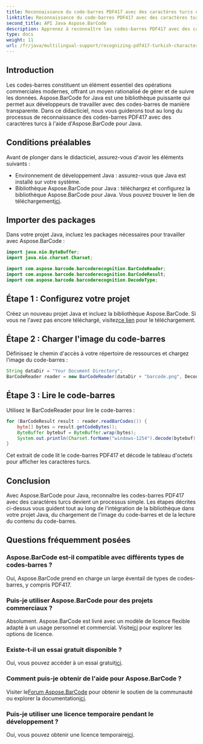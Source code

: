 ```yaml
---
title: Reconnaissance du code-barres PDF417 avec des caractères turcs en Java
linktitle: Reconnaissance du code-barres PDF417 avec des caractères turcs
second_title: API Java Aspose.BarCode
description: Apprenez à reconnaître les codes-barres PDF417 avec des caractères turcs en Java à l'aide d'Aspose.BarCode. Intégration facile et puissantes capacités de décodage.
type: docs
weight: 11
url: /fr/java/multilingual-support/recognizing-pdf417-turkish-characters/
---
```


## Introduction

Les codes-barres constituent un élément essentiel des opérations commerciales modernes, offrant un moyen rationalisé de gérer et de suivre les données. Aspose.BarCode for Java est une bibliothèque puissante qui permet aux développeurs de travailler avec des codes-barres de manière transparente. Dans ce didacticiel, nous vous guiderons tout au long du processus de reconnaissance des codes-barres PDF417 avec des caractères turcs à l'aide d'Aspose.BarCode pour Java.

## Conditions préalables

Avant de plonger dans le didacticiel, assurez-vous d'avoir les éléments suivants :

- Environnement de développement Java : assurez-vous que Java est installé sur votre système.
-  Bibliothèque Aspose.BarCode pour Java : téléchargez et configurez la bibliothèque Aspose.BarCode pour Java. Vous pouvez trouver le lien de téléchargement[ici](https://releases.aspose.com/barcode/java/).

## Importer des packages

Dans votre projet Java, incluez les packages nécessaires pour travailler avec Aspose.BarCode :

```java
import java.nio.ByteBuffer;
import java.nio.charset.Charset;

import com.aspose.barcode.barcoderecognition.BarCodeReader;
import com.aspose.barcode.barcoderecognition.BarCodeResult;
import com.aspose.barcode.barcoderecognition.DecodeType;
```

## Étape 1 : Configurez votre projet

 Créez un nouveau projet Java et incluez la bibliothèque Aspose.BarCode. Si vous ne l'avez pas encore téléchargé, visitez[ce lien](https://releases.aspose.com/barcode/java/) pour le téléchargement.

## Étape 2 : Charger l'image du code-barres

Définissez le chemin d'accès à votre répertoire de ressources et chargez l'image du code-barres :

```java
String dataDir = "Your Document Directory";
BarCodeReader reader = new BarCodeReader(dataDir + "barcode.png", DecodeType.PDF_417);
```

## Étape 3 : Lire le code-barres

Utilisez le BarCodeReader pour lire le code-barres :

```java
for (BarCodeResult result : reader.readBarCodes()) {
    byte[] bytes = result.getCodeBytes();
    ByteBuffer bytebuf = ByteBuffer.wrap(bytes);
    System.out.println(Charset.forName("windows-1254").decode(bytebuf).toString());
}
```

Cet extrait de code lit le code-barres PDF417 et décode le tableau d'octets pour afficher les caractères turcs.

## Conclusion

Avec Aspose.BarCode pour Java, reconnaître les codes-barres PDF417 avec des caractères turcs devient un processus simple. Les étapes décrites ci-dessus vous guident tout au long de l'intégration de la bibliothèque dans votre projet Java, du chargement de l'image du code-barres et de la lecture du contenu du code-barres.

## Questions fréquemment posées

### Aspose.BarCode est-il compatible avec différents types de codes-barres ?
Oui, Aspose.BarCode prend en charge un large éventail de types de codes-barres, y compris PDF417.

### Puis-je utiliser Aspose.BarCode pour des projets commerciaux ?
 Absolument. Aspose.BarCode est livré avec un modèle de licence flexible adapté à un usage personnel et commercial. Visite[ici](https://purchase.aspose.com/buy) pour explorer les options de licence.

### Existe-t-il un essai gratuit disponible ?
 Oui, vous pouvez accéder à un essai gratuit[ici](https://releases.aspose.com/).

### Comment puis-je obtenir de l'aide pour Aspose.BarCode ?
 Visiter le[Forum Aspose.BarCode](https://forum.aspose.com/c/barcode/13) pour obtenir le soutien de la communauté ou explorer la documentation[ici](https://reference.aspose.com/barcode/java/).

### Puis-je utiliser une licence temporaire pendant le développement ?
 Oui, vous pouvez obtenir une licence temporaire[ici](https://purchase.aspose.com/temporary-license/).
